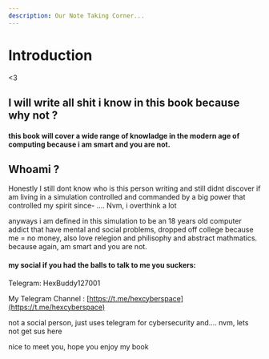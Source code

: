```yaml
---
description: Our Note Taking Corner...
---
```


# Introduction

<3&#x20;

## I will write all shit i know in this book because why not ?

#### this book will cover a wide range of knowladge in the modern age of computing because i am smart and you are not.



## Whoami ?

Honestly I still dont know who is this person writing and still didnt discover if am living in a simulation controlled and commanded by a big power that controlled my spirit since- .... Nvm, i overthink a lot

anyways i am defined in this simulation to be an 18 years old computer addict that have mental and social problems, dropped off college because me = no money, also love relegion and philisophy and abstract mathmatics. because again, am smart and you are not.



#### my social if you had the balls to talk to me you suckers:

Telegram: HexBuddy127001

My Telegram Channel : [https://t.me/hexcyberspace](https://t.me/hexcyberspace)

not a social person, just uses telegram for cybersecurity and.... nvm, lets not get sus here&#x20;

nice to meet you, hope you enjoy my book
